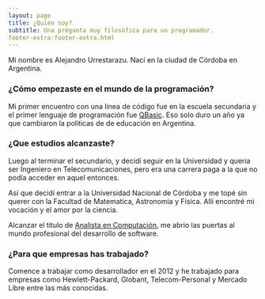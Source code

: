 ```yaml
---
layout: page
title: ¿Quién soy?
subtitle: Una pregunta muy filosófica para un programador.
footer-extra:footer-extra.html
---
```


Mi nombre es Alejandro Urrestarazu. Nací en la ciudad de Córdoba en Argentina.


### ¿Cómo empezaste en el mundo de la programación?

Mi primer encuentro con una linea de código fue en la escuela secundaria y el primer lenguaje de programación fue [QBasic](https://es.wikipedia.org/wiki/QBASIC). Eso solo duro un año ya que cambiaron la politicas de de educación en Argentina.

### ¿Que estudios alcanzaste?

Luego al terminar el secundario, y decidí seguir en la Universidad y queria ser Ingeniero en Telecomunicaciones, pero era una carrera paga a la que no podía acceder en aquel entonces.

Así que decidí entrar a la Universidad Nacional de Córdoba y me topé sin querer con la Facultad de Matematica, Astronomia y Fisica. Allí encontré mi vocación y el amor por la ciencia.

Alcanzar el titulo de [Analista en Computación](https://www.famaf.unc.edu.ar/academica/grado/analista-en-computaci%C3%B3n/), me abrio las puertas al mundo profesional del desarrollo de software.

### ¿Para que empresas has trabajado?

Comence a trabajar como desarrollador en el 2012 y he trabajado para empresas como Hewlett-Packard, Globant, Telecom-Personal y Mercado Libre entre las más conocidas.

              